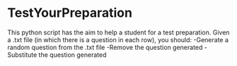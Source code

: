 # TestYourPreparation
This python script has the aim to help a student for a test preparation. Given a .txt file (in which there is a question in each row), you should:
    -Generate a random question from the .txt file
    -Remove the question generated
    -Substitute the question generated
